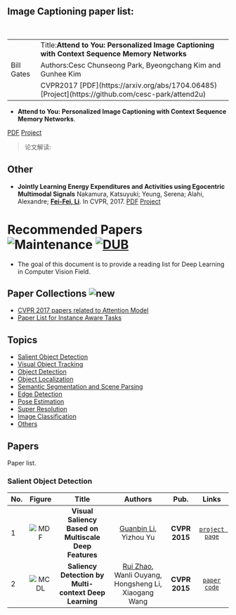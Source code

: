 ## Image Captioning paper list:
<table style="width:100%">
  <tr>
    <td rowspan="3">Bill Gates</td>
    <td>Title:<b>Attend to You: Personalized Image Captioning with Context Sequence Memory Networks</b></td>
  </tr>
  <tr>
    <td>Authors:Cesc Chunseong Park, Byeongchang Kim and Gunhee Kim</td>
  </tr>
  <tr>
    <td>CVPR2017 [PDF](https://arxiv.org/abs/1704.06485) [Project](https://github.com/cesc-park/attend2u)</td>
  </tr>
</table>

- <b>Attend to You: Personalized Image Captioning with Context Sequence Memory Networks</b>.

[PDF](https://arxiv.org/abs/1704.06485) [Project](https://github.com/cesc-park/attend2u)

> 论文解读:

## Other
- <b>Jointly Learning Energy Expenditures and Activities using Egocentric Multimodal Signals</b>
Nakamura, Katsuyuki; Yeung, Serena; Alahi, Alexandre;
[<b>Fei-Fei, Li</b>](http://vision.stanford.edu/publications.html#year2017). In CVPR, 2017.
[PDF](http://vision.stanford.edu/pdf/nakamura2017cvpr.pdf) [Project]()


# Recommended Papers ![Maintenance](https://img.shields.io/maintenance/yes/2017.svg) [![DUB](https://img.shields.io/dub/l/vibe-d.svg)](LICENSE)
- The goal of this document is to provide a reading list for Deep Learning in Computer Vision Field.

## Paper Collections   ![new](https://img.shields.io/badge/docs-New-brightgreen.svg)
- [CVPR 2017 papers related to Attention Model](CVPR2017-Attention-model/README.md)
- [Paper List for Instance Aware Tasks](Instance-Aware-Paper-List/README.md)

## Topics
- [Salient Object Detection](#salient-object-detection)
- [Visual Object Tracking](#visual-object-tracking)
- [Object Detection](#object-detection)
- [Object Localization](#object-localization)
- [Semantic Segmentation and Scene Parsing](#semantic-segmentation-and-scene-parsing)
- [Edge Detection](#edge-detection)
- [Pose Estimation](#pose-estimation)
- [Super Resolution](#super-resolution)
- [Image Classification](#image-classification)
- [Others](#others)

## Papers
Paper list.

### Salient Object Detection
|No.  |Figure   |Title   |Authors  |Pub.  |Links|
|-----|:-----:|:-----:|:-----:|:-----:|:---:|
|1|![MDF](data/MDF.png)|__Visual Saliency Based on Multiscale Deep Features__|[Guanbin Li](https://sites.google.com/site/ligb86/), Yizhou Yu|__CVPR 2015__|[`project page`](https://sites.google.com/site/ligb86/mdfsaliency/)|
|2|![MCDL](data/MCDL.png)|__Saliency Detection by Multi-context Deep Learning__|[Rui Zhao](http://www.ee.cuhk.edu.hk/~rzhao/), Wanli Ouyang, Hongsheng Li, Xiaogang Wang|__CVPR 2015__|[`paper`](http://www.ee.cuhk.edu.hk/~rzhao/project/deepsal_cvpr15/zhaoOLWcvpr15.pdf) [`code`](https://github.com/Robert0812/deepsaldet)|

